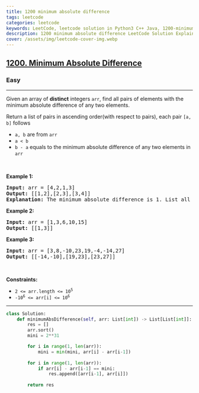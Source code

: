 ```yaml
---
title: 1200 minimum absolute difference
tags: leetcode
categories: leetcode
keywords: LeetCode, leetcode solution in Python3 C++ Java, 1200-minimum-absolute-difference solution
description: 1200 minimum absolute difference LeetCode Solution Explained
cover: /assets/img/leetcode-cover-img.webp
---
```



<h2><a href="https://leetcode.com/problems/minimum-absolute-difference/">1200. Minimum Absolute Difference</a></h2><h3>Easy</h3><hr><div><p>Given an array of <strong>distinct</strong> integers <code>arr</code>, find all pairs of elements with the minimum absolute difference of any two elements.</p>

<p>Return a list of pairs in ascending order(with respect to pairs), each pair <code>[a, b]</code> follows</p>

<ul>
	<li><code>a, b</code> are from <code>arr</code></li>
	<li><code>a &lt; b</code></li>
	<li><code>b - a</code> equals to the minimum absolute difference of any two elements in <code>arr</code></li>
</ul>

<p>&nbsp;</p>
<p><strong>Example 1:</strong></p>

<pre><strong>Input:</strong> arr = [4,2,1,3]
<strong>Output:</strong> [[1,2],[2,3],[3,4]]
<strong>Explanation: </strong>The minimum absolute difference is 1. List all pairs with difference equal to 1 in ascending order.</pre>

<p><strong>Example 2:</strong></p>

<pre><strong>Input:</strong> arr = [1,3,6,10,15]
<strong>Output:</strong> [[1,3]]
</pre>

<p><strong>Example 3:</strong></p>

<pre><strong>Input:</strong> arr = [3,8,-10,23,19,-4,-14,27]
<strong>Output:</strong> [[-14,-10],[19,23],[23,27]]
</pre>

<p>&nbsp;</p>
<p><strong>Constraints:</strong></p>

<ul>
	<li><code>2 &lt;= arr.length &lt;= 10<sup>5</sup></code></li>
	<li><code>-10<sup>6</sup> &lt;= arr[i] &lt;= 10<sup>6</sup></code></li>
</ul>
</div>

---




```python
class Solution:
    def minimumAbsDifference(self, arr: List[int]) -> List[List[int]]:
        res = []
        arr.sort()
        mini = 2**31

        for i in range(1, len(arr)):
            mini = min(mini, arr[i] - arr[i-1])
        
        for i in range(1, len(arr)):
            if arr[i] - arr[i-1] == mini:
                res.append([arr[i-1], arr[i]])
                
        return res
```
